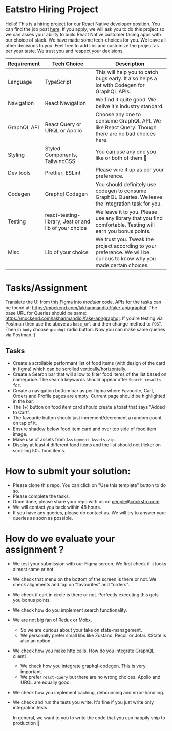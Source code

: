 # Eatstro Hiring Project

Hello! This is a hiring project for our React Native developer position. You can find the job post [here](https://www.linkedin.com/jobs/view/3176111675).
If you apply, we will ask you to do this project so we can asses your ability to build React Native customer facing apps with our choice of stack. We have made some tech-choices for you. We leave all other decisions to you. Feel free to add libs and customize the project as per your taste. We trust you and respect your decisions.

| Requirement | Tech Choice                                           | Description                                                                                                            |
| ----------- | ----------------------------------------------------- | ---------------------------------------------------------------------------------------------------------------------- |
| Language    | TypeScript                                            | This will help you to catch bugs early. It also helps a lot with Codegen for GraphQL APIs.                             |
| Navigation  | React Navigation                                      | We find it quite good. We belive it's industry standard.                                                               |
| GraphQL API | React Query or URQL or Apollo                         | Choose any one to consume GraphQL API. We like React Query. Though there are no bad choices here.                      |
| Styling     | Styled Components, TailwindCSS                        | You can use any one you like or both of them 🙂                                                                        |
| Dev tools   | Prettier, ESLint                                      | Please wire it up as per your preference.                                                                              |
| Codegen     | Graphql Codegen                                       | You should definitely use codegen to consume GraphQL Queries. We leave the integration task for you.                   |
| Testing     | react-testing-library, Jest or and lib of your choice | We leave it to you. Please use any library that you find comfortable. Testing will earn you bonus points.              |
| Misc        | Lib of your choice                                    | We trust you. Tweak the project according to your preference. We will be curious to know why you made certain choices. |

# Tasks/Assignment

Translate the UI from [this Figma](https://www.figma.com/file/hlgqHKF9mwWrL6e7Lej7yo/Cookstro-Hiring) into _modular_ code.
APIs for the tasks can be found at: https://mockend.com/lakhanmandloi/fake-api/graphql.
The base URL for Queries should be same: https://mockend.com/lakhanmandloi/fake-api/graphql.
If you're testing via Postman then use the above as `base_url` and then change method to `POST`. 
Then in `body` choose `graphql` radio button. Now you can make same queries via Postman :) 

[](https://github.com/cookstro/eatstro/blob/2b87710fcb558c6ee41c807bd3d2208b4183d414/assets/screen.jpg)

## Tasks

- Create a scrollable performant list of food items (with design of the card in figma) which can be scrolled vertically/horizontally.
- Create a Search bar that will allow to filter food items of the list based on name/price. The search keywords should appear after `Search results for`.
- Create a navigation bottom bar as per figma where Favourite, Cart, Orders and Profile pages are empty. Current page should be highlighted in the bar.
- The (+) button on food item card should create a toast that says "Added to Cart".
- The favourite button should just increment/decrement a random count on tap of it.
- Ensure shadow below food item card and over top side of food item image.
- Make use of assets from `Assignment-Assets.zip`.
- Display at least 4 different food items and the list should not flicker on scrolling 50+ food items.

# How to submit your solution:

- Please clone this repo. You can click on "Use this template" button to do so.
- Please complete the tasks.
- Once done, please share your repo with us on [people@cookstro.com](mailto:people@cookstro.com).
- We will contact you back within 48 hours.
- If you have any queries, please do contact us. We will try to answer your queries as soon as possible.

# How do we evaluate your assignment ?

* We test your submission with our Figma screen. We first check if it looks almost same or not.

* We check that menu on the bottom of the screen is there or not. We check alignments and tap on "favourites" and "orders".

* We check if cart in circle is there or not. Perfectly executing this gets you bonus points.

* We check how do you implement search functionality. 

* We are not big fan of Redux or Mobx. 

  * So we are curious about your take on state-management. 
  * We personally prefer small libs like Zustand, Recoil or Jotai. XState is also an option.

* We check how you make http calls. How do you integrate GraphQL client!

  * We check how you integrate graphql-codegen. This is very important.
  * We prefer `react-query` but there are no wrong choices. Apollo and URQL are equally good.

* We check how you implement caching, debouncing and error-handling.

* We check and run the tests you write. It's fine if you just write only integration tests.

  

  In general, we want to you to write the code that you can happily ship to production 🙂
